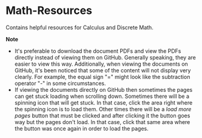 # Math-Resources
Contains helpful resources for Calculus and Discrete Math.

**Note**
- It's preferable to download the document PDFs and view the PDFs directly instead of viewing them on GitHub. Generally speaking, they are easier to view this way. Additionally, when viewing the documents on GitHub, it's been noticed that some of the content will not display very clearly. For example,  the equal sign "=" might look like the subtraction operator "-" in some circumstances.
- If viewing the documents directly on GitHub then sometimes the pages can get stuck loading when scrolling down. Sometimes there will be a spinning icon that will get stuck. In that case, click the area right where the spinning icon is to load them. Other times there will be a *load more pages* button that must be clicked and after clicking it the button goes way but the pages don't load. In that case, click that same area where the button was once again in order to load the pages. 
